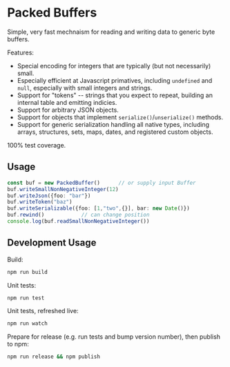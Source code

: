# Packed Buffers

Simple, very fast mechnaism for reading and writing data to generic byte buffers.

Features:

* Special encoding for integers that are typically (but not necessarily) small.
* Especially efficient at Javascript primatives, including `undefined` and `null`, especially with small integers and strings.
* Support for "tokens" -- strings that you expect to repeat, building an internal table and emitting indicies.
* Support for arbitrary JSON objects.
* Support for objects that implement `serialize()`/`unserialize()` methods.
* Support for generic serialization handling all native types, including arrays, structures, sets, maps, dates, and registered custom objects.

100% test coverage.

## Usage

```typescript
const buf = new PackedBuffer()      // or supply input Buffer
buf.writeSmallNonNegativeInteger(12)
buf.writeJson({foo: "bar"})
buf.writeToken("baz")
buf.writeSerializable({foo: [1,"two",{}], bar: new Date()})
buf.rewind()            // can change position
console.log(buf.readSmallNonNegativeInteger())
```

## Development Usage

Build:

```bash
npm run build
```

Unit tests:

```bash
npm run test
```

Unit tests, refreshed live:

```bash
npm run watch
```

Prepare for release (e.g. run tests and bump version number), then publish to npm:

```bash
npm run release && npm publish
```
